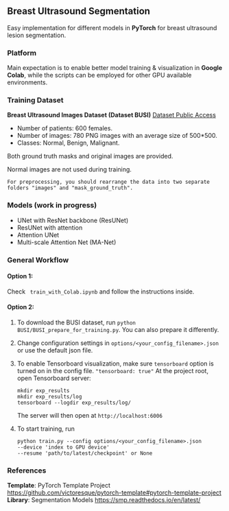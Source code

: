 ## Breast Ultrasound Segmentation

Easy implementation for different models in **PyTorch** for breast ultrasound lesion segmentation. 

### Platform
Main expectation is to enable better model training & visualization in **Google Colab**, while the scripts can be employed for other GPU available environments.

### Training Dataset
**Breast Ultrasound Images Dataset (Dataset BUSI)** 
[Dataset Public Access](https://scholar.cu.edu.eg/?q=afahmy/pages/dataset)
* Number of patients: 600 females.
* Number of images: 780 PNG images with an average size of 500*500.
* Classes: Normal, Benign, Malignant.

Both ground truth masks and original images are provided. 

Normal images are not used during training.

    For preprocessing, you should rearrange the data into two separate folders "images" and "mask_ground_truth".

### Models (work in progress)
* UNet with ResNet backbone (ResUNet)
* ResUNet with attention
* Attention UNet
* Multi-scale Attention Net (MA-Net)

### General Workflow
#### Option 1: 
Check ``` train_with_Colab.ipynb``` and follow the instructions inside.
#### Option 2: 
1. To download the BUSI dataset, run 
    ```python BUSI/BUSI_prepare_for_training.py```.
    You can also prepare it differently.
2. Change configuration settings in ```options/<your_config_filename>.json``` or use the default json file. 
3. To enable Tensorboard visualization, make sure ```tensorboard``` option is turned on in the config file. ```"tensorboard: true"```
    At the project root, open Tensorboard server:
    ```
    mkdir exp_results
    mkdir exp_results/log
    tensorboard --logdir exp_results/log/
    ```
    The server will then open at ```http://localhost:6006```

3. To start training, run
    ```
    python train.py --config options/<your_config_filename>.json 
    --device 'index to GPU device' 
    --resume 'path/to/latest/checkpoint' or None
    ``` 

### References
**Template**: 
PyTorch Template Project https://github.com/victoresque/pytorch-template#pytorch-template-project
**Library**: 
Segmentation Models https://smp.readthedocs.io/en/latest/
